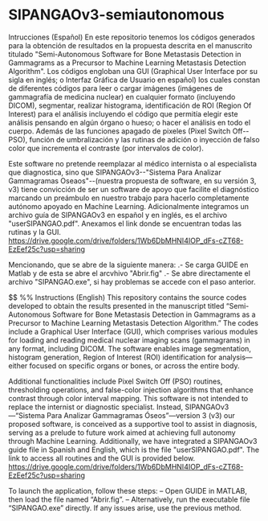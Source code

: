 # SIPANGAOv3-semiautonomous

Intrucciones (Español)
En este repositorio tenemos los códigos generados para la obtención de resultados en la propuesta descrita en el manuscrito titulado "Semi-Autonomous Software for Bone Metastasis Detection in Gammagrams as a Precursor to Machine Learning Metastasis Detection Algorithm". 
Los códigos engloban una GUI (Graphical User Interface por su sigla en inglés; o Interfaz Gráfica de Usuario en español) los cuales constan de diferentes códigos para leer o cargar imágenes (imágenes de gammagrafía de medicina nuclear) en cualquier formato (incluyendo DICOM), segmentar, realizar histograma, identificación de ROI (Region Of Interest) para el análisis incluyendo el código que permitía elegir este análisis pensando en algún órgano o hueso; o hacer el análisis en todo el cuerpo. Además de las funciones apagado de pixeles (Pixel Switch Off--PSO), función de umbralización y las rutinas de adición o inyección de falso color que incrementa el contraste (por intervalos de color). 

Este software no pretende reemplazar al médico internista o al especialista que diagnostica, sino que SIPANGAOv3--"Sistema Para Analizar Gammagramas Oseaos"--(nuestra propuesta de software, en su versión 3, v3) tiene convicción de ser un software de apoyo que facilite el diagnóstico marcando un preámbulo en nuestro trabajo para hacerlo completamente autónomo apoyado en Machine Learning. Adicionalmente integramos un archivo guía de SIPANGAOv3 en español y en inglés, es el archivo "userSIPANGAO.pdf".
Anexamos el link donde se encuentran todas las rutinas y la GUI.
https://drive.google.com/drive/folders/1Wb6DbMHNI4IOP_dFs-cZT68-EzEef25c?usp=sharing

Mencionando, que se abre de la siguiente manera:
.- Se carga GUIDE en Matlab y de esta se abre el arcvhivo "Abrir.fig"
.- Se abre directamente el archivo "SIPANGAO.exe", si hay problemas se accede con el paso anterior.

$$
%%
Instructions (English)
This repository contains the source codes developed to obtain the results presented in the manuscript titled “Semi-Autonomous Software for Bone Metastasis Detection in Gammagrams as a Precursor to Machine Learning Metastasis Detection Algorithm.”
The codes include a Graphical User Interface (GUI), which comprises various modules for loading and reading medical nuclear imaging scans (gammagrams) in any format, including DICOM. The software enables image segmentation, histogram generation, Region of Interest (ROI) identification for analysis—either focused on specific organs or bones, or across the entire body.

Additional functionalities include Pixel Switch Off (PSO) routines, thresholding operations, and false-color injection algorithms that enhance contrast through color interval mapping.
This software is not intended to replace the internist or diagnostic specialist. Instead, SIPANGAOv3—“Sistema Para Analizar Gammagramas Óseos”—version 3 (v3) our proposed software, is conceived as a supportive tool to assist in diagnosis, serving as a prelude to future work aimed at achieving full autonomy through Machine Learning. Additionally, we have integrated a SIPANGAOv3 guide file in Spanish and English, which is the file "userSIPANGAO.pdf".
The link to access all routines and the GUI is provided below.
https://drive.google.com/drive/folders/1Wb6DbMHNI4IOP_dFs-cZT68-EzEef25c?usp=sharing

To launch the application, follow these steps:
– Open GUIDE in MATLAB, then load the file named “Abrir.fig”.
– Alternatively, run the executable file “SIPANGAO.exe” directly. If any issues arise, use the previous method.


